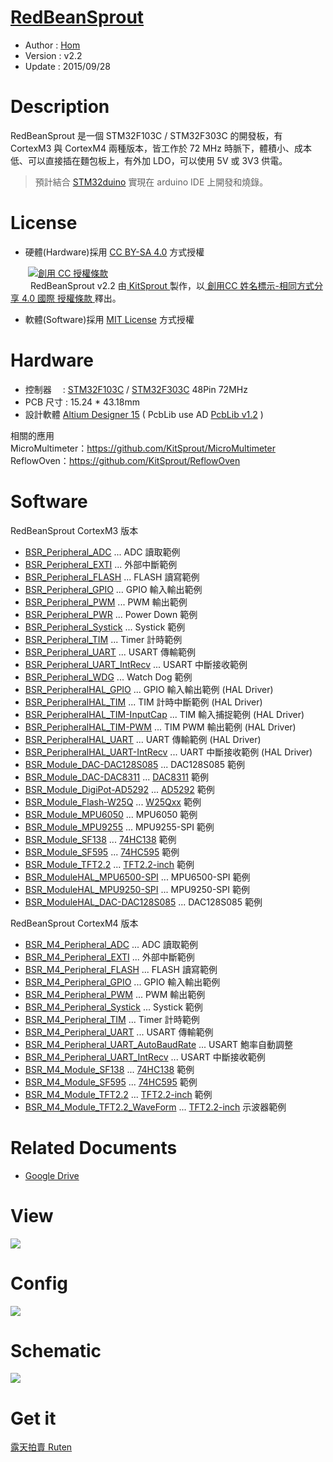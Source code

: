 [RedBeanSprout](https://github.com/KitSprout/RedBeanSprout)
========
* Author  : [Hom](https://github.com/Hom-Wang)
* Version : v2.2
* Update  : 2015/09/28

Description
========
RedBeanSprout 是一個 STM32F103C / STM32F303C 的開發板，有 CortexM3 與 CortexM4 兩種版本，皆工作於 72 MHz 時脈下，體積小、成本低、可以直接插在麵包板上，有外加 LDO，可以使用 5V 或 3V3 供電。

 > 預計結合 [STM32duino](https://github.com/rogerclarkmelbourne/Arduino_STM32) 實現在 arduino IDE 上開發和燒錄。

License
========
* 硬體(Hardware)採用 [CC BY-SA 4.0](http://creativecommons.org/licenses/by-sa/4.0/deed.zh_TW) 方式授權 
  
　　<a rel="license" href="http://creativecommons.org/licenses/by-sa/4.0/deed.zh_TW"><img alt="創用 CC 授權條款" style="border-width:0" src="http://i.creativecommons.org/l/by-sa/3.0/tw/80x15.png" /></a>  
　　<span xmlns:dct="http://purl.org/dc/terms/" property="dct:title"> RedBeanSprout v2.2 </span>由<a xmlns:cc="http://creativecommons.org/ns#" href="https://github.com/KitSprout" property="cc:attributionName" rel="cc:attributionURL"> KitSprout </a>製作，以<a rel="license" href="http://creativecommons.org/licenses/by-sa/4.0/deed.zh_TW"> 創用CC 姓名標示-相同方式分享 4.0 國際 授權條款 </a>釋出。  


* 軟體(Software)採用 [MIT License](http://opensource.org/licenses/MIT) 方式授權  

Hardware
========
* 控制器　 : [STM32F103C](http://www.st.com/web/catalog/mmc/FM141/SC1169/SS1031/LN1565/PF189782) / [STM32F303C](http://www.st.com/web/catalog/mmc/FM141/SC1169/SS1576/LN1531/PF253449) 48Pin 72MHz
* PCB 尺寸 : 15.24 * 43.18mm
* 設計軟體 [Altium Designer 15](http://www.altium.com/en/products/altium-designer) ( PcbLib use AD [PcbLib v1.2](https://github.com/KitSprout/AltiumDesigner_PcbLibrary/releases/tag/v1.2) )  
  
相關的應用  
MicroMultimeter：https://github.com/KitSprout/MicroMultimeter  
ReflowOven：https://github.com/KitSprout/ReflowOven  

Software
========
RedBeanSprout CortexM3 版本  
* [BSR_Peripheral_ADC](https://github.com/KitSprout/RedBeanSprout/tree/master/Software/BSR_Peripheral_ADC) ... ADC 讀取範例
* [BSR_Peripheral_EXTI](https://github.com/KitSprout/RedBeanSprout/tree/master/Software/BSR_Peripheral_EXTI) ... 外部中斷範例
* [BSR_Peripheral_FLASH](https://github.com/KitSprout/RedBeanSprout/tree/master/Software/BSR_Peripheral_FLASH) ... FLASH 讀寫範例
* [BSR_Peripheral_GPIO](https://github.com/KitSprout/RedBeanSprout/tree/master/Software/BSR_Peripheral_GPIO) ... GPIO 輸入輸出範例
* [BSR_Peripheral_PWM](https://github.com/KitSprout/RedBeanSprout/tree/master/Software/BSR_Peripheral_PWM) ... PWM 輸出範例
* [BSR_Peripheral_PWR](https://github.com/KitSprout/RedBeanSprout/tree/master/Software/BSR_Peripheral_PWR) ... Power Down 範例
* [BSR_Peripheral_Systick](https://github.com/KitSprout/RedBeanSprout/tree/master/Software/BSR_Peripheral_Systick) ... Systick 範例
* [BSR_Peripheral_TIM](https://github.com/KitSprout/RedBeanSprout/tree/master/Software/BSR_Peripheral_TIM) ... Timer 計時範例
* [BSR_Peripheral_UART](https://github.com/KitSprout/RedBeanSprout/tree/master/Software/BSR_Peripheral_UART) ... USART 傳輸範例
* [BSR_Peripheral_UART_IntRecv](https://github.com/KitSprout/RedBeanSprout/tree/master/Software/BSR_Peripheral_UART_IntRecv) ... USART 中斷接收範例
* [BSR_Peripheral_WDG](https://github.com/KitSprout/RedBeanSprout/tree/master/Software/BSR_Peripheral_WDG) ... Watch Dog 範例
* [BSR_PeripheralHAL_GPIO](https://github.com/KitSprout/RedBeanSprout/tree/master/Software/BSR_PeripheraHAL_GPIO) ... GPIO 輸入輸出範例 (HAL Driver)
* [BSR_PeripheralHAL_TIM](https://github.com/KitSprout/RedBeanSprout/tree/master/Software/BSR_PeripheralHAL_TIM) ... TIM 計時中斷範例 (HAL Driver)
* [BSR_PeripheralHAL_TIM-InputCap](https://github.com/KitSprout/RedBeanSprout/tree/master/Software/BSR_PeripheralHAL_TIM-InputCap) ... TIM 輸入捕捉範例 (HAL Driver)
* [BSR_PeripheralHAL_TIM-PWM](https://github.com/KitSprout/RedBeanSprout/tree/master/Software/BSR_PeripheralHAL_TIM-PWM) ... TIM PWM 輸出範例 (HAL Driver)
* [BSR_PeripheralHAL_UART](https://github.com/KitSprout/RedBeanSprout/tree/master/Software/BSR_PeripheralHAL_UART) ... UART 傳輸範例 (HAL Driver)
* [BSR_PeripheralHAL_UART-IntRecv](https://github.com/KitSprout/RedBeanSprout/tree/master/Software/BSR_PeripheralHAL_UART-IntRecv) ... UART 中斷接收範例 (HAL Driver)
* [BSR_Module_DAC-DAC128S085](https://github.com/KitSprout/RedBeanSprout/tree/master/Software/BSR_Module_DAC-DAC128S085) ... DAC128S085 範例
* [BSR_Module_DAC-DAC8311](https://github.com/KitSprout/RedBeanSprout/tree/master/Software/BSR_Module_DAC-DAC8311) ... [DAC8311](https://github.com/KitSprout/DAC-DAC8311) 範例
* [BSR_Module_DigiPot-AD5292](https://github.com/KitSprout/RedBeanSprout/tree/master/Software/BSR_Module_DigiPot-AD5292) ... [AD5292](https://github.com/KitSprout/DigiPot-AD5292) 範例
* [BSR_Module_Flash-W25Q](https://github.com/KitSprout/RedBeanSprout/tree/master/Software/BSR_Module_Flash-W25Q) ... [W25Qxx](https://github.com/KitSprout/Flash-W25Q) 範例
* [BSR_Module_MPU6050](https://github.com/KitSprout/RedBeanSprout/tree/master/Software/BSR_Module_MPU6050) ... MPU6050 範例
* [BSR_Module_MPU9255](https://github.com/KitSprout/RedBeanSprout/tree/master/Software/BSR_Module_MPU9255_SPI) ... MPU9255-SPI 範例
* [BSR_Module_SF138](https://github.com/KitSprout/RedBeanSprout/tree/master/Software/BSR_Module_SF138) ... [74HC138](https://github.com/KitSprout/74HC138) 範例
* [BSR_Module_SF595](https://github.com/KitSprout/RedBeanSprout/tree/master/Software/BSR_Module_SF595) ... [74HC595](https://github.com/KitSprout/74HC595) 範例
* [BSR_Module_TFT2.2](https://github.com/KitSprout/RedBeanSprout/tree/master/Software/BSR_Module_TFT2.2) ... [TFT2.2-inch](https://github.com/KitSprout/TFT_2.2-inch) 範例
* [BSR_ModuleHAL_MPU6500-SPI](https://github.com/KitSprout/RedBeanSprout/tree/master/Software/BSR_ModuleHAL_MPU6500-SPI) ... MPU6500-SPI 範例
* [BSR_ModuleHAL_MPU9250-SPI](https://github.com/KitSprout/RedBeanSprout/tree/master/Software/BSR_ModuleHAL_MPU9250-SPI) ... MPU9250-SPI 範例
* [BSR_ModuleHAL_DAC-DAC128S085](https://github.com/KitSprout/RedBeanSprout/tree/master/Software/BSR_ModuleHAL_DAC128S085) ... DAC128S085 範例

RedBeanSprout CortexM4 版本  
* [BSR_M4_Peripheral_ADC](https://github.com/KitSprout/RedBeanSprout/tree/master/SoftwareM4/BSR_M4_Peripheral_ADC) ... ADC 讀取範例
* [BSR_M4_Peripheral_EXTI](https://github.com/KitSprout/RedBeanSprout/tree/master/SoftwareM4/BSR_M4_Peripheral_EXTI) ... 外部中斷範例
* [BSR_M4_Peripheral_FLASH](https://github.com/KitSprout/RedBeanSprout/tree/master/SoftwareM4/BSR_M4_Peripheral_FLASH) ... FLASH 讀寫範例
* [BSR_M4_Peripheral_GPIO](https://github.com/KitSprout/RedBeanSprout/tree/master/SoftwareM4/BSR_M4_Peripheral_GPIO) ... GPIO 輸入輸出範例
* [BSR_M4_Peripheral_PWM](https://github.com/KitSprout/RedBeanSprout/tree/master/SoftwareM4/BSR_M4_Peripheral_PWM) ... PWM 輸出範例
* [BSR_M4_Peripheral_Systick](https://github.com/KitSprout/RedBeanSprout/tree/master/SoftwareM4/BSR_M4_Peripheral_Systick) ... Systick 範例
* [BSR_M4_Peripheral_TIM](https://github.com/KitSprout/RedBeanSprout/tree/master/SoftwareM4/BSR_M4_Peripheral_TIM) ... Timer 計時範例
* [BSR_M4_Peripheral_UART](https://github.com/KitSprout/RedBeanSprout/tree/master/SoftwareM4/BSR_M4_Peripheral_UART) ... USART 傳輸範例
* [BSR_M4_Peripheral_UART_AutoBaudRate](https://github.com/KitSprout/RedBeanSprout/tree/master/SoftwareM4/BSR_M4_Peripheral_UART_AutoBaudRate) ... USART 鮑率自動調整
* [BSR_M4_Peripheral_UART_IntRecv](https://github.com/KitSprout/RedBeanSprout/tree/master/SoftwareM4/BSR_M4_Peripheral_UART_IntRecv) ... USART 中斷接收範例
* [BSR_M4_Module_SF138](https://github.com/KitSprout/RedBeanSprout/tree/master/SoftwareM4/BSR_M4_Module_SF138) ... [74HC138](https://github.com/KitSprout/74HC138) 範例
* [BSR_M4_Module_SF595](https://github.com/KitSprout/RedBeanSprout/tree/master/SoftwareM4/BSR_M4_Module_SF595) ... [74HC595](https://github.com/KitSprout/74HC595) 範例
* [BSR_M4_Module_TFT2.2](https://github.com/KitSprout/RedBeanSprout/tree/master/SoftwareM4/BSR_M4_Module_TFT2.2) ... [TFT2.2-inch](https://github.com/KitSprout/TFT_2.2-inch) 範例
* [BSR_M4_Module_TFT2.2_WaveForm](https://github.com/KitSprout/RedBeanSprout/tree/master/SoftwareM4/BSR_M4_Module_TFT2.2_WaveForm) ... [TFT2.2-inch](https://github.com/KitSprout/TFT_2.2-inch) 示波器範例

Related Documents
========
* [Google Drive](http://goo.gl/fQwBCc)

View
========
<img src="https://lh6.googleusercontent.com/-J5awKviGcxs/VRBtkeZY8uI/AAAAAAAAL_M/XQagI8r_zH4/s1200/DSC_2731.jpg" />

Config
========
<img src="https://lh3.googleusercontent.com/-dYO0WGnJa1w/VQ5zEcizwII/AAAAAAAAL9o/bA5z3fE46Jw/s1600/Config_v2.2.png" />

Schematic
========
<img src="https://lh5.googleusercontent.com/-m0ccQtZ--AM/VQcaIvHzk0I/AAAAAAAAL10/y6l9HnhyKic/s1600/Sch_RedBeanSprout_v2.2.png" />

Get it
========
[露天拍賣 Ruten](http://goods.ruten.com.tw/item/show?21512671509234)
